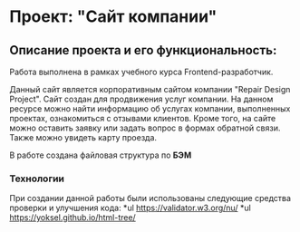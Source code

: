 # Проект: "Сайт компании"

## Описание проекта и его функциональность:

Работа выполнена в рамках учебного курса Frontend-разработчик. 

Данный сайт является корпоративным сайтом компании "Repair Design Project". 
Сайт создан для продвижения услуг компании.
На данном ресурсе можно найти информацию об услугах компании, выполненных проектах, ознакомиться с отзывами клиентов.
Кроме того, на сайте можно оставить заявку или задать вопрос в формах обратной связи. 
Также можно увидеть карту проезда. 

В работе сoздана файловая структура по **БЭМ**

### Технологии
При создании данной работы были использованы следующие средства проверки и улучшения кода:
*ul  https://validator.w3.org/nu/
*ul  https://yoksel.github.io/html-tree/





